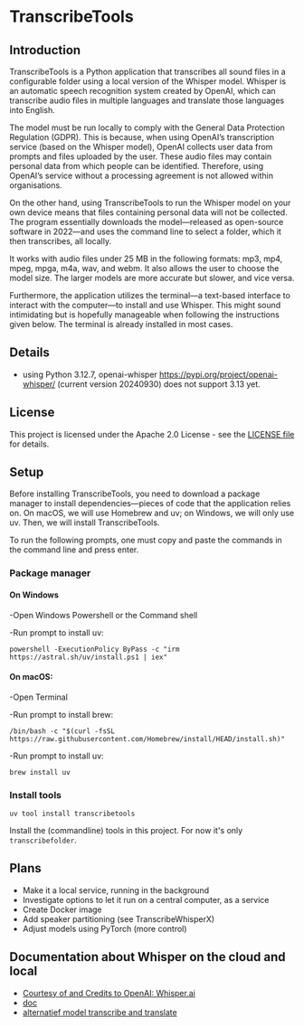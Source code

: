# TranscribeTools

## Introduction
TranscribeTools is a Python application that transcribes all sound files in a configurable folder using a local version of the Whisper model. Whisper is an automatic speech recognition system created by OpenAI, which can transcribe audio files in multiple languages and translate those languages into English.

The model must be run locally to comply with the General Data Protection Regulation (GDPR). This is because, when using OpenAI’s transcription service (based on the Whisper model), OpenAI collects user data from prompts and files uploaded by the user. These audio files may contain personal data from which people can be identified. Therefore, using OpenAI’s service without a processing agreement is not allowed within organisations.

On the other hand, using TranscribeTools to run the Whisper model on your own device means that files containing personal data will not be collected. The program essentially downloads the model—released as open-source software in 2022—and uses the command line to select a folder, which it then transcribes, all locally.

It works with audio files under 25 MB in the following formats: mp3, mp4, mpeg, mpga, m4a, wav, and webm. It also allows the user to choose the model size. The larger models are more accurate but slower, and vice versa.

Furthermore, the application utilizes the terminal—a text-based interface to interact with the computer—to install and use Whisper. This might sound intimidating but is hopefully manageable when following the instructions given below. The terminal is already installed in most cases.

## Details
 - using Python 3.12.7, openai-whisper https://pypi.org/project/openai-whisper/ (current version 20240930) 
does not support 3.13 yet.

## License
This project is licensed under the Apache 2.0 License - see the [LICENSE file](LICENSE) for details.

## Setup
Before installing TranscribeTools, you need to download a package manager to install dependencies—pieces of code that the application relies on. On macOS, we will use Homebrew and uv; on Windows, we will only use uv. Then, we will install TranscribeTools.

To run the following prompts, one must copy and paste the commands in the command line and press enter.
### Package manager
#### On Windows
-Open Windows Powershell or the Command shell

-Run prompt to install uv:

```powershell -ExecutionPolicy ByPass -c "irm https://astral.sh/uv/install.ps1 | iex"```
#### On macOS:
-Open Terminal

-Run prompt to install brew:

```/bin/bash -c "$(curl -fsSL https://raw.githubusercontent.com/Homebrew/install/HEAD/install.sh)"```

-Run prompt to install uv:

```brew install uv```

### Install tools

```uv tool install transcribetools```

Install the (commandline) tools in this project. For now 
it's only `transcribefolder`.

## Plans
- Make it a local service, running in the background
- Investigate options to let it run on a central computer, as a service
- Create Docker image
- Add speaker partitioning (see TranscribeWhisperX)
- Adjust models using PyTorch (more control)

## Documentation about Whisper on the cloud and local
- [Courtesy of and Credits to OpenAI: Whisper.ai](https://github.com/openai/whisper/blob/main/README.md)
- [doc](https://pypi.org/project/openai-whisper/)
- [alternatief model transcribe and translate](https://huggingface.co/facebook/seamless-m4t-v2-large)

